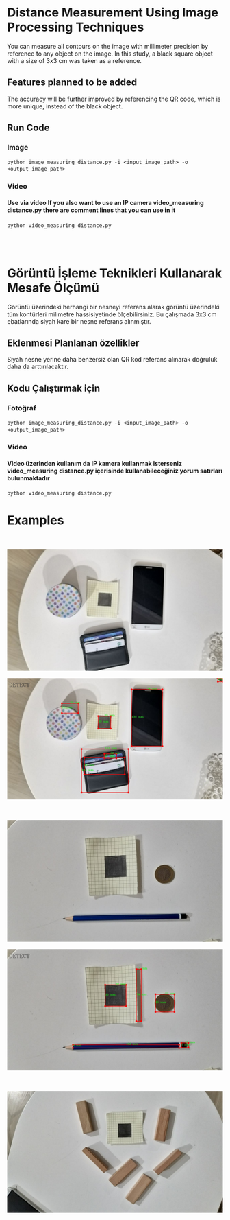 
# Distance Measurement Using Image Processing Techniques

You can measure all contours on the image with millimeter precision by reference to any object on the image. In this study, a black square object with a size of 3x3 cm was taken as a reference.

    
## Features planned to be added
The accuracy will be further improved by referencing the QR code, which is more unique, instead of the black object.

## Run Code
### Image
```
python image_measuring_distance.py -i <input_image_path> -o <output_image_path>
```
### Video 
#### Use via video If you also want to use an IP camera video_measuring distance.py there are comment lines that you can use in it

```
python video_measuring distance.py
```
<br>
<br>

# Görüntü İşleme Teknikleri Kullanarak Mesafe Ölçümü 

Görüntü üzerindeki herhangi bir nesneyi referans alarak görüntü üzerindeki tüm kontürleri milimetre hassisiyetinde ölçebilirsiniz. Bu çalışmada 3x3 cm ebatlarında siyah kare bir nesne referans alınmıştır. 

    
## Eklenmesi Planlanan özellikler
Siyah nesne yerine daha benzersiz olan QR kod referans alınarak doğruluk daha da arttırılacaktır.

## Kodu Çalıştırmak için
### Fotoğraf 
```
python image_measuring_distance.py -i <input_image_path> -o <output_image_path>
```
### Video 
#### Video üzerinden kullanım da IP kamera kullanmak isterseniz video_measuring distance.py içerisinde kullanabileceğiniz yorum satırları bulunmaktadır 

```
python video_measuring distance.py
```
# Examples
<br>

![ ](https://raw.githubusercontent.com/furkantahabademci/opencv_measuring_distance/main/images/input_images/input_1.jpg)

![ ](https://raw.githubusercontent.com/furkantahabademci/opencv_measuring_distance/main/images/output_images/output_1.jpg)

<br>

![ ](https://raw.githubusercontent.com/furkantahabademci/opencv_measuring_distance/main/images/input_images/input_2.jpg)

![ ](https://raw.githubusercontent.com/furkantahabademci/opencv_measuring_distance/main/images/output_images/output_2.jpg)

<br>

![ ](https://raw.githubusercontent.com/furkantahabademci/opencv_measuring_distance/main/images/input_images/input_3.jpg)

[def]: https://raw.githubusercontent.com/furkantahabademci/opencv_measuring_distance/main/images/output_images/output_3.jpg